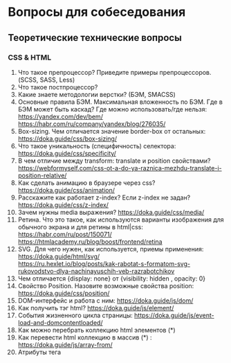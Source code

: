 # Вопросы для собеседования

## Теоретические технические вопросы

### CSS & HTML

1. Что такое препроцессор? Приведите примеры препроцессоров. (SCSS, SASS, Less)
2. Что такое постпроцессор?
3. Какие знаете методологии верстки? (БЭМ, SMACSS)
4. Основные правила БЭМ. Максимальная вложенность по БЭМ. Где в БЭМ может быть
каскад? Где можно использовать/где нельзя: <br>
<https://yandex.com/dev/bem/> <br>
<https://habr.com/ru/company/yandex/blog/276035/>
5. Box-sizing. Чем отличается значение border-box от остальных: <https://doka.guide/css/box-sizing/>
6. Что такое уникальность (специфичность) селектора: <https://doka.guide/css/specificity/>
7. В чем отличие между transform: translate и position свойствами? <https://webformyself.com/css-ot-a-do-ya-raznica-mezhdu-translate-i-position-relative/>
8. Как сделать анимацию в браузере через css? <https://doka.guide/css/animation/>
9. Расскажите как работает z-index? Если z-index не задан? <https://doka.guide/css/z-index/>
10. Зачем нужны media выражения? <https://doka.guide/css/media/>
11. Ретина. Что это такое, как используются варианты изображения для обычного экрана и
для ретины в html|css: <br>
<https://habr.com/ru/post/150071/> <br>
<https://htmlacademy.ru/blog/boost/frontend/retina>
12. SVG. Для чего нужен, как используется, приемы применения: <br>
<https://doka.guide/html/svg/> <br>
<https://ru.hexlet.io/blog/posts/kak-rabotat-s-formatom-svg-rukovodstvo-dlya-nachinayuschih-veb-razrabotchikov> 
13. Чем отличается {display: none} от {visibility: hidden , opacity: 0}
14. Cвойство Position. Назовите возможные свойства position: <https://doka.guide/css/position/>
15. DOM-интерфейс и работа с ним: <https://doka.guide/js/dom/>
16. Как получить тэг html? <https://doka.guide/js/element/>
17. Cобытия жизненного цикла страницы: <https://doka.guide/js/event-load-and-domcontentloaded/>
18. Как можно перебрать коллекцию html элементов (*) 
19. Как перевести html коллекцию в массив (*) : <https://doka.guide/js/array-from/>
20. Атрибуты тега <script>: <https://doka.guide/html/script/>
21. Чем отличаются reflow и repaint? <br>
<https://habr.com/ru/post/224187/> <br>
<https://doka.guide/js/how-the-browser-creates-pages/>

### Java Script

1. В чём заключаются различия var, const и let? <https://doka.guide/js/var-let/>
2. Какие типы данных есть в JavaScript? <https://learn.javascript.ru/types>
3. Какие из типов данных являются ссылочными типами в JavaScript? <https://learn.javascript.ru/object-reference>
4. Тип данных symbol: что такое, когда и для чего используется? <https://doka.guide/js/symbol/>
5. Генераторы/итераторы. <https://learn.javascript.ru/generators>
6. Как работает наследование в JS? <https://learn.javascript.ru/class-inheritance>
7. Прототипная модель. Что это? Как организуется родительская цепочка?
<https://learn.javascript.ru/class-inheritance>
8. Чем отличается __proto__ от prototype? <https://learn.javascript.ru/new-prototype>
9. Как узнать обладает ли объект собственным свойством или оно находится в цепочке прототипов?
<https://learn.javascript.ru/prototype-inheritance>
10. Сколько может быть прототипов у объекта? Какой существует подход для
реализации двух прототипов? <https://learn.javascript.ru/prototype>
11. Конструкция instanceof. Когда может быть полезна? <https://learn.javascript.ru/instanceof>
12. Разница между == и === ? <https://doka.guide/js/typecasting/>
13. Как изменить свойство объекта возвращая новый объект?
<https://learn.javascript.ru/property-descriptors>
14. Скольки поточный язык JavaScript?

    JavaScript – язык программирования, который изначально задумывался как одно поточный. 
    Это значит, что в одном и том же процессе обрабатывается единственный имеющийся набор инструкций. 
    Такой подход можно использовать для облегчения задач, поставленных перед разработчиками. 
    При помощи специальных приемов и движков можно реализовать асинхронность. 
    В этом случае система возвращает значение не одной функции кода, а нескольких при непосредственной обработке. 

15. Как реализована и работает асинхронность?

    Обзорные статьи по теме:
    
    <https://doka.guide/js/async-in-js/> <br>
    <https://habr.com/ru/company/wrike/blog/302896/> <br>
    <https://habr.com/ru/post/462355/>
    
    Ссылка на цикл из 19 статей, для более углублённого познания:
    
    <https://habr.com/ru/company/ruvds/blog/337042/>

16. Ассинхронность и многопоточность. В чём отличия?
<https://habr.com/ru/company/wrike/blog/302896/>
17. Что такое promise? Когда и для чего используется?
<https://doka.guide/js/promise/>
18. Паттерны проектирования в JavaScript. <br>
<https://habr.com/ru/company/ruvds/blog/427293/> <br>
<https://doka.guide/js/programming-paradigms/>
19. Какие типы модулей вы знаете? (AMD, UMD, CommonJs)
<https://doka.guide/js/modules>
20. Use strict. <https://doka.guide/js/use-strict/>
21. Что такое рекурсия и для чего используется? <https://doka.guide/js/recursion/>
22. Что такое замыкание и для чего оно используется? <br>
<https://learn.javascript.ru/closure> <br>
<https://doka.guide/js/closures/>
23. Отличия в привязке контекста, с помощью bind, call, apply <https://learn.javascript.ru/event-bubbling>
24. Что такое лексическое окружение? <https://learn.javascript.ru/closure#leksicheskoe-okruzhenie>
25. Чем отличается push от unshift? Какой из них быстрее?
26. Отличия function expression и function declaration 
<https://learn.javascript.ru/function-declaration-expression>
27. Что такое Event Loop? <http://learn.javascript.ru/event-loop>
28. Что такое WebAssembly? <https://habr.com/ru/company/ruvds/blog/343568/>
29. Что такое hoisting в JavaScript?
<https://learn.javascript.ru/event-bubbling>
30. В чем суть стрелочной функции? Ее отличия от обычной функции? <https://doka.guide/js/function/#obychnye-i-strelochnye-funkcii>
31. Иммутабельность, что это и для чего нужна? <https://doka.guide/js/ref-type-vs-value-type/#mutacii-i-neizmenyaemost>
32. WebRTC? <https://habr.com/ru/company/timeweb/blog/656947/>
33. Как можно хранить данные в браузере? <https://doka.guide/js/browsers-storages/>
34. Веб-воркеры и сервис-вореры? <br>
<https://medium.com/@vKuka/%D0%B2%D0%B5%D0%B1-%D0%B2%D0%BE%D1%80%D0%BA%D0%B5%D1%80%D1%8B-%D1%81%D0%B5%D1%80%D0%B2%D0%B8%D1%81-%D0%B2%D0%BE%D1%80%D0%BA%D0%B5%D1%80%D1%8B-%D0%B8-%D0%B2%D0%BE%D1%80%D0%BA%D0%BB%D0%B5%D1%82%D1%8B-1e2f561312fd> <br>
<https://habr.com/ru/company/ruvds/blog/349858/>
35. Что такое чистая функция? Является ли функция делающая запрос чистой? <https://qna.habr.com/q/509188>
36. Мемоизация, что это? <https://habr.com/ru/company/ruvds/blog/332384/>
37. Понятие каррирования функции <br>
<https://learn.javascript.ru/currying-partials> <br>
<https://habr.com/ru/company/ruvds/blog/427295/>
38. Глубокое и неглубокое копирование объектов? <br>
<https://medium.com/@stasonmars/%D0%BA%D0%BE%D0%BF%D0%B8%D1%80%D0%BE%D0%B2%D0%B0%D0%BD%D0%B8%D0%B5-%D0%BE%D0%B1%D1%8A%D0%B5%D0%BA%D1%82%D0%BE%D0%B2-%D0%B2-javascript-d25c261a7aff> <br>
<https://habr.com/ru/post/480786/>
39. Какие коллекции в JavaScript вы знаете? С какими работали? Приведите пример
использования и основные плюсы какой-либо коллекции? <br>
<https://doka.guide/js/set/> <br>
<https://doka.guide/js/map/> <br>
<https://learn.javascript.ru/weakmap-weakset>
40. В чем отличие Long-polling HTTP от WebSocket. Что лучше использовать? <br>
<https://qna.habr.com/q/265184> <br>
<https://ru.stackoverflow.com/questions/536784/%D0%A7%D1%82%D0%BE-%D1%82%D0%B0%D0%BA%D0%BE%D0%B5-html5-websocket-long-short-polling-ajax-webrtc-server-sent-events> <br>
<https://ably.com/blog/websockets-vs-long-polling>


### TypeScript

1. Что такое TypeScript? Зачем его использовать вместо JavaScript?
2. Типы данных TypeScript?
3. Что за операторы & и |, их особенности и различия в TypeScript?
4. Расскажите об обобщенных типах в TypeScript? (generics)
5. Поддерживает ли TypeScript принципы ООП? Какие из них вы знаете?
6. Как в TypeScript реализовать свойство класса являющуюся константой?
7. Расскажи про классы? Если я хочу переопределить в дочернем классе конструктор, есть
ли с этим какая-то особенность? let, const? Если я в const запишу объект, я смогу его
менять?
8. Что представляют собой .map-файлы в TypeScript?
9. Что такое геттеры и сеттеры в TypeScript?
10. Можно ли использовать TypeScript на бэке?
11. Расскажите об основных компонентах TypeScript? (язык, компилятор, вспомогательные
инструменты)
12. Декораторы в TypeScript?
13. Можно ли в TypeScript использовать строго типизированные функции использовать в
качестве параметров?
14. Как сделать классы объявленные внутри модуля доступными извне?
15. Поддерживает ли TypeScript перегрузку функций? Как это реализовать?
16. В чем разница между interface и type в TypeScript?
17. Когда в TypeScript используется ключевое слово declare?
18. Как сводить к определенному типу в TypeScript? (type assertion)
19. Как проверить тип объекта в TypeScript?
20. Расскажите подробнее о enum(перечисления)?
21. Что такое union type?
22. Что такое утиная типизация?
23. Когда увидите полезность TypeScript

